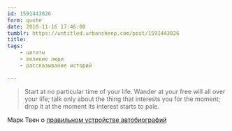 ```yaml
---
id: 1591443826
form: quote
date: 2010-11-16 17:46:00
tumblr: https://untitled.urbansheep.com/post/1591443826
title: 
tags:
    - цитаты
    - великие люди
    - рассказывание историй

---
```


<blockquote>
<p class="rq">Start at no particular time of your life. Wander at your free will all over your life; talk only about the thing that interests you for the moment; drop it at the moment its interest starts to pale.</p>
</blockquote>

Марк Твен о <a href="http://www.npr.org/2010/11/12/131268307/-the-autobiography-of-mark-twain-satire-to-spare&amp;sc=tumblr&amp;cc=freshair">правильном устройстве автобиографий</a>
